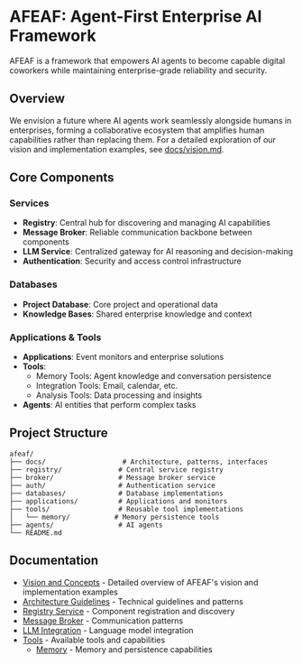 # AFEAF: Agent-First Enterprise AI Framework

AFEAF is a framework that empowers AI agents to become capable digital coworkers while maintaining enterprise-grade reliability and security.

## Overview

We envision a future where AI agents work seamlessly alongside humans in enterprises, forming a collaborative ecosystem that amplifies human capabilities rather than replacing them. For a detailed exploration of our vision and implementation examples, see [docs/vision.md](docs/vision.md).

## Core Components

### Services
- **Registry**: Central hub for discovering and managing AI capabilities
- **Message Broker**: Reliable communication backbone between components
- **LLM Service**: Centralized gateway for AI reasoning and decision-making
- **Authentication**: Security and access control infrastructure

### Databases
- **Project Database**: Core project and operational data
- **Knowledge Bases**: Shared enterprise knowledge and context

### Applications & Tools
- **Applications**: Event monitors and enterprise solutions
- **Tools**: 
  - Memory Tools: Agent knowledge and conversation persistence
  - Integration Tools: Email, calendar, etc.
  - Analysis Tools: Data processing and insights
- **Agents**: AI entities that perform complex tasks

## Project Structure

```
afeaf/
├── docs/                   # Architecture, patterns, interfaces
├── registry/              # Central service registry
├── broker/                # Message broker service
├── auth/                  # Authentication service
├── databases/             # Database implementations
├── applications/          # Applications and monitors
├── tools/                 # Reusable tool implementations
│   └── memory/           # Memory persistence tools
├── agents/                # AI agents
└── README.md
```

## Documentation

- [Vision and Concepts](docs/vision.md) - Detailed overview of AFEAF's vision and implementation examples
- [Architecture Guidelines](docs/architecture.md) - Technical guidelines and patterns
- [Registry Service](docs/registry.md) - Component registration and discovery
- [Message Broker](docs/broker.md) - Communication patterns
- [LLM Integration](docs/llm.md) - Language model integration
- [Tools](docs/tasks/README.md) - Available tools and capabilities
  - [Memory](docs/tools/memory.md) - Memory and persistence capabilities
